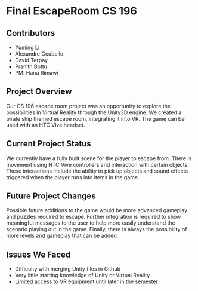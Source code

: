 # Final EscapeRoom CS 196
## Contributors
* Yuming Li
* Alexandre Geubelle
* David Terpay
* Pranith Bottu
* PM: Hana Rimawi


## Project Overview
Our CS 196 escape room project was an opportunity to explore the possibilities in Virtual Reality through the Unity3D engine. We created a pirate ship themed escape room, integrating it into VR. The game can be used with an HTC Vive headset. 


## Current Project Status
We currently have a fully built scene for the player to escape from. There is movement using HTC Vive controllers and interaction with certain objects. These interactions include the ability to pick up objects and sound effects triggered when the player runs into items in the game.


## Future Project Changes
Possible future additions to the game would be more advanced gameplay and puzzles required to escape. Further integration is required to show meaningful messages to the user to help more easily understand the scenario playing out in the game. Finally, there is always the possiblilty of more levels and gameplay that can be added.


## Issues We Faced
* Difficulty with merging Unity files in Github
* Very little starting knowledge of Unity or Virtual Reality
* Limited access to VR equipment until later in the semester
